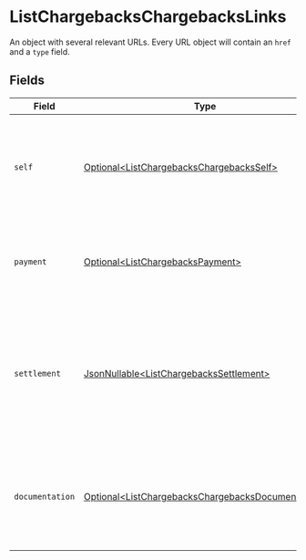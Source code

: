# ListChargebacksChargebacksLinks

An object with several relevant URLs. Every URL object will contain an `href` and a `type` field.


## Fields

| Field                                                                                                                           | Type                                                                                                                            | Required                                                                                                                        | Description                                                                                                                     |
| ------------------------------------------------------------------------------------------------------------------------------- | ------------------------------------------------------------------------------------------------------------------------------- | ------------------------------------------------------------------------------------------------------------------------------- | ------------------------------------------------------------------------------------------------------------------------------- |
| `self`                                                                                                                          | [Optional\<ListChargebacksChargebacksSelf>](../../models/operations/ListChargebacksChargebacksSelf.md)                          | :heavy_minus_sign:                                                                                                              | In v2 endpoints, URLs are commonly represented as objects with an `href` and `type` field.                                      |
| `payment`                                                                                                                       | [Optional\<ListChargebacksPayment>](../../models/operations/ListChargebacksPayment.md)                                          | :heavy_minus_sign:                                                                                                              | The API resource URL of the [payment](get-payment) that this chargeback belongs to.                                             |
| `settlement`                                                                                                                    | [JsonNullable\<ListChargebacksSettlement>](../../models/operations/ListChargebacksSettlement.md)                                | :heavy_minus_sign:                                                                                                              | The API resource URL of the [settlement](get-settlement) this chargeback has been settled with. Not present if not yet settled. |
| `documentation`                                                                                                                 | [Optional\<ListChargebacksChargebacksDocumentation>](../../models/operations/ListChargebacksChargebacksDocumentation.md)        | :heavy_minus_sign:                                                                                                              | In v2 endpoints, URLs are commonly represented as objects with an `href` and `type` field.                                      |